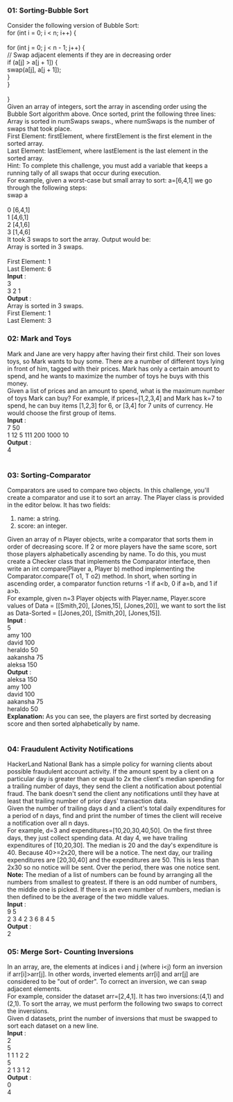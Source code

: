 ### 01: Sorting-Bubble Sort
Consider the following version of Bubble Sort: </br>
for (int i = 0; i < n; i++) { </br>   
    for (int j = 0; j < n - 1; j++) { </br>
        // Swap adjacent elements if they are in decreasing order </br>
        if (a[j] > a[j + 1]) { </br>
            swap(a[j], a[j + 1]); </br>
        } </br>
    } </br>  
} </br>
Given an array of integers, sort the array in ascending order using the Bubble Sort algorithm above. Once sorted, print the following three lines: </br>
Array is sorted in numSwaps swaps., where numSwaps is the number of swaps that took place. </br>
First Element: firstElement, where firstElement is the first element in the sorted array. </br>
Last Element: lastElement, where lastElement is the last element in the sorted array. </br>
Hint: To complete this challenge, you must add a variable that keeps a running tally of all swaps that occur during execution. </br>
For example, given a worst-case but small array to sort: a=[6,4,1] we go through the following steps: </br>
swap    a </br>      
0       [6,4,1] </br>
1       [4,6,1] </br>
2       [4,1,6] </br>
3       [1,4,6] </br>
It took 3 swaps to sort the array. Output would be: </br>
Array is sorted in 3 swaps. </br>  
First Element: 1 </br>
Last Element: 6 </br>
**Input** : </br>
3 </br>
3 2 1 </br>
**Output** : </br>
Array is sorted in 3 swaps. </br>
First Element: 1 </br>
Last Element: 3 </br>

### 02: Mark and Toys
Mark and Jane are very happy after having their first child. Their son loves toys, so Mark wants to buy some. There are a number of different toys lying in front of him, tagged with their prices. Mark has only a certain amount to spend, and he wants to maximize the number of toys he buys with this money. </br>
Given a list of prices and an amount to spend, what is the maximum number of toys Mark can buy? For example, if prices=[1,2,3,4] and Mark has k=7 to spend, he can buy items [1,2,3] for 6, or [3,4] for 7 units of currency. He would choose the first group of  items. </br>
**Input** : </br>
7 50 </br>
1 12 5 111 200 1000 10 </br>
**Output** : </br>
4 </br></br>

### 03: Sorting-Comparator
Comparators are used to compare two objects. In this challenge, you'll create a comparator and use it to sort an array. The Player class is provided in the editor below. It has two fields: </br>
1. name: a string. </br>
2. score: an integer. </br>

Given an array of n Player objects, write a comparator that sorts them in order of decreasing score. If 2 or more players have the same score, sort those players alphabetically ascending by name. To do this, you must create a Checker class that implements the Comparator interface, then write an int compare(Player a, Player b) method implementing the Comparator.compare(T o1, T o2) method. In short, when sorting in ascending order, a comparator function returns -1 if a<b, 0 if a=b, and 1 if a>b. </br>
For example, given n=3 Player objects with Player.name, Player.score values of Data = [[Smith,20], [Jones,15], [Jones,20]], we want to sort the list as Data-Sorted = [[Jones,20], [Smith,20], [Jones,15]]. </br>
**Input** : </br>
5 </br>
amy 100 </br>
david 100 </br>
heraldo 50 </br>
aakansha 75 </br>
aleksa 150 </br>
**Output** : </br>
aleksa 150 </br>
amy 100 </br>
david 100 </br>
aakansha 75 </br>
heraldo 50 </br>
**Explanation:** As you can see, the players are first sorted by decreasing score and then sorted alphabetically by name. </br></br>

### 04: Fraudulent Activity Notifications
HackerLand National Bank has a simple policy for warning clients about possible fraudulent account activity. If the amount spent by a client on a particular day is greater than or equal to 2x the client's median spending for a trailing number of days, they send the client a notification about potential fraud. The bank doesn't send the client any notifications until they have at least that trailing number of prior days' transaction data. </br>
Given the number of trailing days d and a client's total daily expenditures for a period of n days, find and print the number of times the client will receive a notification over all n days. </br>
For example, d=3 and expenditures=[10,20,30,40,50]. On the first three days, they just collect spending data. At day 4, we have trailing expenditures of [10,20,30]. The median is 20 and the day's expenditure is 40. Because 40>=2x20, there will be a notice. The next day, our trailing expenditures are [20,30,40] and the expenditures are 50. This is less than 2x30 so no notice will be sent. Over the period, there was one notice sent. </br>
**Note:** The median of a list of numbers can be found by arranging all the numbers from smallest to greatest. If there is an odd number of numbers, the middle one is picked. If there is an even number of numbers, median is then defined to be the average of the two middle values. </br>
**Input** : </br>
9 5 </br>
2 3 4 2 3 6 8 4 5 </br>
**Output** : </br>
2 </br>

### 05: Merge Sort- Counting Inversions
In an array, are, the elements at indices i and j (where i<j) form an inversion if arr[i]>arr[j]. In other words, inverted elements arr[i] and arr[j] are considered to be "out of order". To correct an inversion, we can swap adjacent elements. </br>
For example, consider the dataset arr=[2,4,1]. It has two inversions:(4,1) and (2,1). To sort the array, we must perform the following two swaps to correct the inversions. </br>
Given d datasets, print the number of inversions that must be swapped to sort each dataset on a new line. </br>
**Input** : </br>
2 </br>
5 </br> 
1 1 1 2 2 </br> 
5 </br>
2 1 3 1 2 </br>
**Output** : </br>
0 </br>
4 </br>
